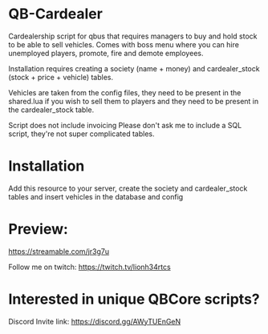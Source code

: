 # QB-Cardealer
Cardealership script for qbus that requires managers to buy and hold stock to be able to sell vehicles.
Comes with boss menu where you can hire unemployed players, promote, fire and demote employees.

Installation requires creating a society (name + money) and cardealer_stock (stock + price + vehicle) tables.

Vehicles are taken from the config files, they need to be present in the shared.lua if you wish to sell them to players and they need to be present in the cardealer_stock table.

Script does not include invoicing
Please don't ask me to include a SQL script, they're not super complicated tables.

# Installation
Add this resource to your server, create the society and cardealer_stock tables and insert vehicles in the database and config

# Preview: 
https://streamable.com/jr3g7u

Follow me on twitch: https://twitch.tv/lionh34rtcs

# Interested in unique QBCore scripts?
Discord Invite link: https://discord.gg/AWyTUEnGeN
